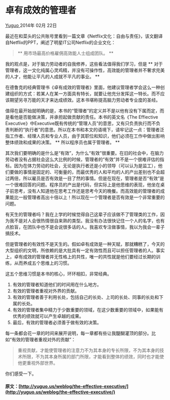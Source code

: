 #  卓有成效的管理者 

[ Yuguo ](http://yuguo.us) 2014年 02月 22日 

最近在和菜头的公共账号里看到一篇文章《Netflix文化：自由与责任》，该文翻译自Netflix的PPT，阐述了明星IT公司Netflix的企业文化： 

> ** 用市场最高价格雇佣高效能人士组成团队。 **

我的观点是，对于脑力劳动者的自我修养，这些看法值得我们学习，但是 ** 对于管理者，这一文化纯属心灵鸡精，并没有可操作性，高效能的管理者并不奢求完美的人才，他能让平凡的人成就不平凡的事业。 **

在德鲁克的经典管理书《卓有成效的管理者》里面，他建议管理者学会这么一种创建组织的方式：若某人在某一方面具有特长，就要让他充分发挥这一特长。而不应该期望另寻万能的天才来达成绩效。这本书堪称提高脑力劳动者专业度的圣经。 

值得在最开始就明确的是，本书的“管理者”的定义并不是以他有没有下属而定，而是看他是否能做决策，并承担起做贡献的责任。本书的英文名《The Effiective Executive》中Executive既有传统的“管理人员”的意思，又有只负责执行而不负责判断的“执行者”的意思。所以在本书和本文的语境下，请牢记这一点：管理者泛指工作者、经理人员和专业人员，由于其职位和知识，他们必须在工作中做出影响整体绩效和成果的决策。 ** 所以程序员也属于管理者。 **

其次我们要明确的是什么是“有效”，为什么“有效”很重要。在旧的社会中，在脑力劳动者没有占据社会这么大比例的时候，管理者的“有效”并不是一个很难评估的指标。因为在体力劳动的社会，无论是执行者还是小的领导（可以认为是监工），他们要做的事情是固定的、可衡量的，而最优秀的人和平均的人的产出差别也不会超过两倍，所以雇员是否有效是一目了然的事情。但是在现在，管理者是否“有效”是一个很难回答的问题。程序员的产出是代码，但实际上是他思维的表现，他坐在桌子前思考，没有人知道他在思考工作还是思考今天的晚餐。而高效能的管理者的成果能比一般管理者高出十倍以上！所以现在一个管理者是否有效是一个非常重要的问题。 

有天生的管理者吗？我在上学的时候觉得自己这辈子应该做不了管理类的工作，因为我不是对人会很热情很自来熟的类型。我没有办法很快记住一个人的名字，也有点脸盲，在团队中也不是会说很多话的人。我喜欢专注做事情，我以为我会一辈子搞技术。 

但是管理者的有效性不是天生的。假如卓有成效是一种天赋，那就糟糕了，今天的大型组织的文明，所依赖的是大批具有一定有效性而且可以担任管理者的人。事实上，卓有成效的管理者并无性格上的共性，唯一的共性就是他们要经过长期的训练，从而养成五个思维上的习惯。 

这五个思维习惯是本书的核心，环环相扣，非常经典。 

  1. 有效的管理者知道他们的时间用在什么地方。 
  2. 有效的管理者重视对外界的贡献。 
  3. 有效的管理者善于利用长处，包括自己的长处、上司的长处、同事的长处和下属的长处。 
  4. 有效的管理者集中精力于少数重要的领域，在这少数重要的领域中，如果能有优秀的绩效就可以产生卓越的成果。 
  5. 最后，有效的管理者必须善于做有效的决策。 

每一条都会花一章的时间来展开说明，每一章都有些让我醍醐灌顶的部分。比如“有效的管理者重视对外的贡献”： 

> 重视贡献，才能使管理者的注意力不为其本身的专长所限，不为其本身的技术所限，不为其本身所属的部门所限，才能看到整体的绩效，同时也才能使他更重视外部世界。 

你们感受一下。 
#### 原文：[http://yuguo.us/weblog/the-effective-executive/](http://yuguo.us/weblog/the-effective-executive/)